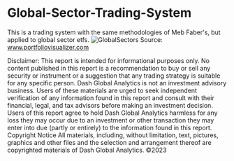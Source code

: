 # Global-Sector-Trading-System
This is a trading system with the same methodologies of Meb Faber's, but applied to global sector etfs. 
![GlobalSectors](https://github.com/monicacw21/Global-Sector-Trading-System/assets/101022450/0b788e1a-5638-4a34-b9fc-8ba19175d58d)
Source: www.portfoliovisualizer.com


Disclaimer:
This report is intended for informational purposes only. No content published in this report is a recommendation to buy or sell any security or instrument or a suggestion that any trading strategy is suitable for any specific person. Dash Global Analytics is not an investment advisory business. Users of these materials are urged to seek independent verification of any information found in this report and consult with their financial, legal, and tax advisors before making an investment decision. Users of this report agree to hold Dash Global Analytics harmless for any loss they may occur due to an investment or other transaction they may enter into due (partly or entirely) to the information found in this report. 
Copyright Notice All materials, including, without limitation, text, pictures, graphics and other files and the selection and arrangement thereof are copyrighted materials of Dash Global Analytics. ©2023
